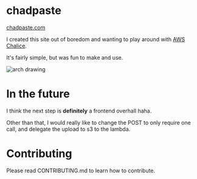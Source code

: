 # chadpaste

[chadpaste.com](https://chadpaste.com)

I created this site out of boredom and wanting to play around with [AWS Chalice](https://github.com/aws/chalice).

It's fairly simple, but was fun to make and use. 

![arch drawing](https://sbattalio.s3.amazonaws.com/chadpastearch.png)




# In the future

I think the next step is **definitely** a frontend overhall haha.

Other than that, I would really like to change the POST to only require one call, and delegate the upload to s3 to the lambda.


# Contributing

Please read CONTRIBUTING.md to learn how to contribute.
